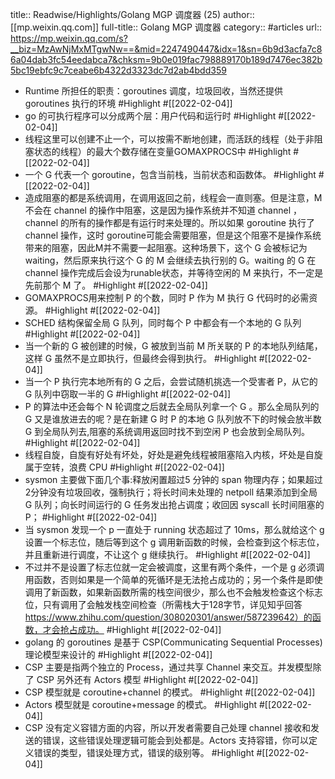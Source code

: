 title:: Readwise/Highlights/Golang MGP 调度器 (25)
author:: [[mp.weixin.qq.com]]
full-title:: Golang MGP 调度器
category:: #articles
url:: https://mp.weixin.qq.com/s?__biz=MzAwNjMxMTgwNw==&mid=2247490447&idx=1&sn=6b9d3acfa7c86a04dab3fc54eedabca7&chksm=9b0e019fac798889170b189d7476ec382b5bc19ebfc9c7ceabe6b4322d3323dc7d2ab4bdd359

- Runtime 所担任的职责：goroutines 调度，垃圾回收，当然还提供goroutines 执行的环境 #Highlight #[[2022-02-04]]
- go 的可执行程序可以分成两个层：用户代码和运行时 #Highlight #[[2022-02-04]]
- 线程这里可以创建不止一个，可以按需不断地创建，而活跃的线程（处于非阻塞状态的线程）的最大个数存储在变量GOMAXPROCS中 #Highlight #[[2022-02-04]]
- 一个 G 代表一个 goroutine，包含当前栈，当前状态和函数体。 #Highlight #[[2022-02-04]]
- 造成阻塞的都是系统调用，在调用返回之前，线程会一直则塞。但是注意，M 不会在 channel 的操作中阻塞，这是因为操作系统并不知道 channel ，channel 的所有的操作都是有运行时来处理的。所以如果 goroutine 执行了channel 操作，这时 goroutine可能会需要阻塞，但是这个阻塞不是操作系统带来的阻塞，因此M并不需要一起阻塞。这种场景下，这个 G 会被标记为 waiting，然后原来执行这个 G 的 M 会继续去执行别的 G。waiting 的 G 在 channel 操作完成后会设为runable状态，并等待空闲的 M 来执行，不一定是先前那个 M 了。 #Highlight #[[2022-02-04]]
- GOMAXPROCS用来控制 P 的个数，同时 P 作为 M 执行 G 代码时的必需资源。 #Highlight #[[2022-02-04]]
- SCHED 结构保留全局 G 队列，同时每个 P 中都会有一个本地的 G 队列 #Highlight #[[2022-02-04]]
- 当一个新的 G 被创建的时候，G 被放到当前 M 所关联的 P 的本地队列结尾，这样 G 虽然不是立即执行，但最终会得到执行。 #Highlight #[[2022-02-04]]
- 当一个 P 执行完本地所有的 G 之后，会尝试随机挑选一个受害者 P，从它的 G 队列中窃取一半的 G #Highlight #[[2022-02-04]]
- P 的算法中还会每个 N 轮调度之后就去全局队列拿一个 G 。那么全局队列的 G 又是谁放进去的呢？是在新建 G 时 P 的本地 G 队列放不下的时候会放半数 G 到全局队列去,阻塞的系统调用返回时找不到空闲 P 也会放到全局队列。 #Highlight #[[2022-02-04]]
- 线程自旋，自旋有好处有坏处，好处是避免线程被阻塞陷入内核，坏处是自旋属于空转，浪费 CPU #Highlight #[[2022-02-04]]
- sysmon 主要做下面几个事:释放闲置超过5 分钟的 span 物理内存；如果超过2分钟没有垃圾回收，强制执行；将长时间未处理的 netpoll 结果添加到全局 G 队列；向长时间运行的 G 任务发出抢占调度；收回因 syscall 长时间阻塞的 P； #Highlight #[[2022-02-04]]
- 当 sysmon 发现一个 p 一直处于 running 状态超过了 10ms，那么就给这个 g 设置一个标志位，随后等到这个 g 调用新函数的时候，会检查到这个标志位，并且重新进行调度，不让这个 g 继续执行。 #Highlight #[[2022-02-04]]
- 不过并不是设置了标志位就一定会被调度，这里有两个条件，一个是 g 必须调用函数，否则如果是一个简单的死循环是无法抢占成功的；另一个条件是即使调用了新函数，如果新函数所需的栈空间很少，那么也不会触发检查这个标志位，只有调用了会触发栈空间检查（所需栈大于128字节，详见知乎回答 https://www.zhihu.com/question/308020301/answer/587239642）的函数，才会抢占成功。 #Highlight #[[2022-02-04]]
- golang 的 goroutines 是基于 CSP(Communicating Sequential Processes)理论模型来设计的 #Highlight #[[2022-02-04]]
- CSP 主要是指两个独立的 Process，通过共享 Channel 来交互。并发模型除了 CSP 另外还有 Actors 模型 #Highlight #[[2022-02-04]]
- CSP 模型就是 coroutine+channel 的模式。 #Highlight #[[2022-02-04]]
- Actors 模型就是 coroutine+message 的模式。 #Highlight #[[2022-02-04]]
- CSP 没有定义容错方面的内容，所以开发者需要自己处理 channel 接收和发送的错误，这些错误处理逻辑可能会到处都是。Actors 支持容错，你可以定义错误的类型，错误处理方式，错误的级别等。 #Highlight #[[2022-02-04]]